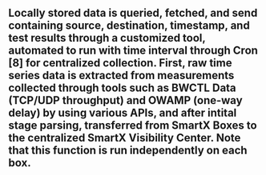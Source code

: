 ## Locally stored data is queried, fetched, and send containing source, destination, timestamp, and test results through a customized tool, automated to run with time interval through Cron [8] for centralized collection. First, raw time series data is extracted from measurements collected through tools such as BWCTL Data (TCP/UDP throughput)  and OWAMP (one-way delay) by using various APIs, and after intital stage parsing, transferred from SmartX Boxes to the centralized SmartX Visibility Center. Note that this function is run independently on each box.  
